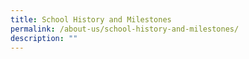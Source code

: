 ```yaml
---
title: School History and Milestones
permalink: /about-us/school-history-and-milestones/
description: ""
---
```

